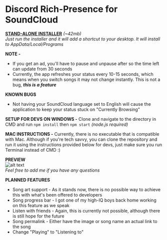 # Discord Rich-Presence for SoundCloud

**[STAND-ALONE INSTALLER](https://github.com/riverrrrrr/discord-soundcloud/releases)** *(~42mb)*                                     
*Just run the installer and it will add a shortcut to your desktop. It will install to AppData/Local/Programs*

**NOTE -** 
- If you get an ad, you'll have to pause and unpause after so the time left can update from 30 seconds
- Currently, the app refreshes your status every 10-15 seconds, which means when you switch songs it may not change instantly. This is not a bug, **_this is a feature_**

**KNOWN BUGS**
- Not having your SoundCloud language set to English will cause the application to keep your status stuck on "Currently Browsing"

**SETUP FOR DEVS ON WINDOWS -** Clone and navigate to the directory in CMD and run 
```npm install```
then
```npm start``` _(node.js required)_
 
**MAC INSTRUCTIONS -** Currently, there is no executable that is compatible with Mac. Although if you're tech savvy, you can clone the repository and run it using the instructions provided below for devs, just make sure you run Terminal instead of CMD :) 
 
**PREVIEW**                                            
![alt text](https://i.imgur.com/BQSEBIs.png)                                            
_Feel free to add me if you have any questions_

**PLANNED FEATURES**
- Song art support - As it stands now, there is no possible way to achieve this with what's been offered to developers
- Song progress bar - I got one of my high-IQ boys back home working on this feature as we speak
- Listen with friends - Again, this is currently not possible, although there is still hope for the future
- Song permalink - Either have the image or song name an actual link to the song
- Change "Playing" to "Listening to"
